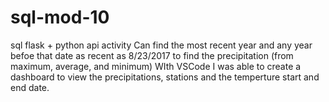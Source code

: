 # sql-mod-10
sql flask + python api activity
Can find the most recent year and any year befoe that date as recent as 8/23/2017 to find the precipitation (from maximum, average, and minimum)
WIth VSCode I was able to create a dashboard to view the precipitations, stations and the temperture start and end date.
